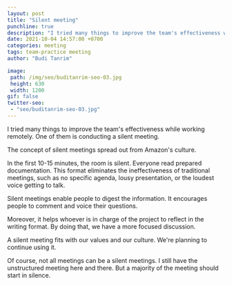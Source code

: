 ```yaml
---
layout: post
title: "Silent meeting"
punchline: true
description: "I tried many things to improve the team's effectiveness while working remotely. One of them is conducting a silent meeting."
date: 2021-10-04 14:57:00 +0700
categories: meeting
tags: team-practice meeting
author: "Budi Tanrim"

image:
 path: /img/seo/buditanrim-seo-03.jpg
 height: 630
 width: 1200
gif: false
twitter-seo: 
 - "seo/buditanrim-seo-03.jpg"
---
```


I tried many things to improve the team's effectiveness while working remotely. One of them is conducting a silent meeting.

The concept of silent meetings spread out from Amazon's culture.

In the first 10-15 minutes, the room is silent. Everyone read prepared documentation. This format eliminates the ineffectiveness of traditional meetings, such as no specific agenda, lousy presentation, or the loudest voice getting to talk.

Silent meetings enable people to digest the information. It encourages people to comment and voice their questions. 

Moreover, it helps whoever is in charge of the project to reflect in the writing format. By doing that, we have a more focused discussion.

A silent meeting fits with our values and our culture. We're planning to continue using it.

Of course, not all meetings can be a silent meetings. I still have the unstructured meeting here and there. But a majority of the meeting should start in silence.

